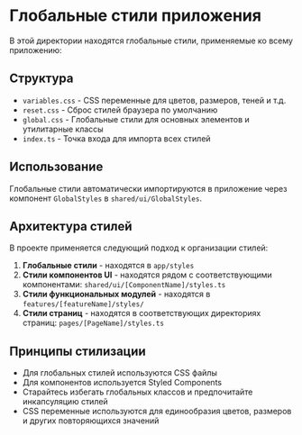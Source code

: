 # Глобальные стили приложения

В этой директории находятся глобальные стили, применяемые ко всему приложению:

## Структура

- `variables.css` - CSS переменные для цветов, размеров, теней и т.д.
- `reset.css` - Сброс стилей браузера по умолчанию
- `global.css` - Глобальные стили для основных элементов и утилитарные классы
- `index.ts` - Точка входа для импорта всех стилей

## Использование

Глобальные стили автоматически импортируются в приложение через компонент `GlobalStyles` в `shared/ui/GlobalStyles`.

## Архитектура стилей

В проекте применяется следующий подход к организации стилей:

1. **Глобальные стили** - находятся в `app/styles`
2. **Стили компонентов UI** - находятся рядом с соответствующими компонентами: `shared/ui/[ComponentName]/styles.ts`
3. **Стили функциональных модулей** - находятся в `features/[featureName]/styles/`
4. **Стили страниц** - находятся в соответствующих директориях страниц: `pages/[PageName]/styles.ts`

## Принципы стилизации

- Для глобальных стилей используются CSS файлы
- Для компонентов используется Styled Components
- Старайтесь избегать глобальных классов и предпочитайте инкапсуляцию стилей
- CSS переменные используются для единообразия цветов, размеров и других повторяющихся значений 
